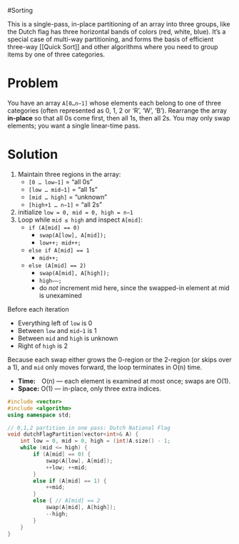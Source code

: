 #Sorting

This is a single-pass, in-place partitioning of an array into three groups, like the Dutch flag has three horizontal bands of colors (red, white, blue). 
It’s a special case of multi-way partitioning, and forms the basis of efficient three-way [[Quick Sort]] and other algorithms where you need to group items by one of three categories.
# Problem

You have an array `A[0…n−1]` whose elements each belong to one of three categories (often represented as 0, 1, 2 or ‘R’, ‘W’, ‘B’). Rearrange the array **in-place** so that all 0s come first, then all 1s, then all 2s. You may only swap elements; you want a single linear-time pass.
# Solution

1. Maintain three regions in the array:
	- `[0 … low−1]` = “all 0s”
	- `[low … mid−1]` = “all 1s”
	- `[mid … high]` = “unknown”
	- `[high+1 … n−1]` = “all 2s”
2. initialize `low = 0, mid = 0, high = n−1`
3. Loop while `mid ≤ high` and inspect `A[mid]`:
	- `if (A[mid] == 0)`
		- `swap(A[low], A[mid]);`
		- `low++; mid++;`
	- `else if A[mid] == 1`
		- `mid++;`
	- `else (A[mid] == 2)`
		- `swap(A[mid], A[high]);`
		- `high––;`
		- do _not_ increment mid here, since the swapped-in element at mid is unexamined

Before each iteration
- Everything left of `low` is 0
- Between `low` and `mid−1` is 1
- Between `mid` and `high` is unknown
- Right of `high` is 2

Because each swap either grows the 0-region or the 2-region (or skips over a 1), and `mid` only moves forward, the loop terminates in O(n) time.

- **Time:** O(n) — each element is examined at most once; swaps are O(1).
- **Space:** O(1) — in-place, only three extra indices.

```cpp
#include <vector>
#include <algorithm>
using namespace std;

// 0,1,2 partition in one pass: Dutch National Flag
void dutchFlagPartition(vector<int>& A) {
    int low = 0, mid = 0, high = (int)A.size() - 1;
    while (mid <= high) {
        if (A[mid] == 0) {
            swap(A[low], A[mid]);
            ++low; ++mid;
        }
        else if (A[mid] == 1) {
            ++mid;
        }
        else { // A[mid] == 2
            swap(A[mid], A[high]);
            --high;
        }
    }
}
```